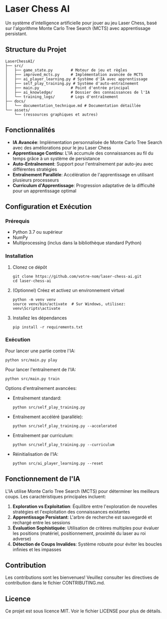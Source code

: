 # Laser Chess AI

Un système d'intelligence artificielle pour jouer au jeu Laser Chess, basé sur l'algorithme Monte Carlo Tree Search (MCTS) avec apprentissage persistant.

## Structure du Projet

```
LaserChessAI/
├── src/
│   ├── game_state.py        # Moteur de jeu et règles
│   ├── improved_mcts.py     # Implémentation avancée de MCTS 
│   ├── ai_player_learning.py # Système d'IA avec apprentissage
│   ├── self_play_training.py # Système d'auto-entraînement
│   ├── main.py              # Point d'entrée principal
│   ├── ai_knowledge/        # Dossier des connaissances de l'IA
│   └── training_logs/       # Logs d'entraînement
├── docs/
│   └── documentation_technique.md # Documentation détaillée
└── assets/
    └── (ressources graphiques et autres)
```

## Fonctionnalités

- **IA Avancée**: Implémentation personnalisée de Monte Carlo Tree Search avec des améliorations pour le jeu Laser Chess
- **Apprentissage Continu**: L'IA accumule des connaissances au fil du temps grâce à un système de persistance
- **Auto-Entraînement**: Support pour l'entraînement par auto-jeu avec différentes stratégies
- **Entraînement Parallèle**: Accélération de l'apprentissage en utilisant plusieurs processeurs
- **Curriculum d'Apprentissage**: Progression adaptative de la difficulté pour un apprentissage optimal

## Configuration et Exécution

### Prérequis

- Python 3.7 ou supérieur
- NumPy
- Multiprocessing (inclus dans la bibliothèque standard Python)

### Installation

1. Clonez ce dépôt
   ```
   git clone https://github.com/votre-nom/laser-chess-ai.git
   cd laser-chess-ai
   ```

2. (Optionnel) Créez et activez un environnement virtuel
   ```
   python -m venv venv
   source venv/bin/activate  # Sur Windows, utilisez: venv\Scripts\activate
   ```

3. Installez les dépendances
   ```
   pip install -r requirements.txt
   ```

### Exécution

Pour lancer une partie contre l'IA:
```
python src/main.py play
```

Pour lancer l'entraînement de l'IA:
```
python src/main.py train
```

Options d'entraînement avancées:

- Entraînement standard:
  ```
  python src/self_play_training.py
  ```

- Entraînement accéléré (parallèle):
  ```
  python src/self_play_training.py --accelerated
  ```

- Entraînement par curriculum:
  ```
  python src/self_play_training.py --curriculum
  ```

- Réinitialisation de l'IA:
  ```
  python src/ai_player_learning.py --reset
  ```

## Fonctionnement de l'IA

L'IA utilise Monte Carlo Tree Search (MCTS) pour déterminer les meilleurs coups. Les caractéristiques principales incluent:

1. **Exploration vs Exploitation**: Équilibre entre l'exploration de nouvelles stratégies et l'exploitation des connaissances existantes
2. **Apprentissage Persistant**: L'arbre de recherche est sauvegardé et rechargé entre les sessions
3. **Évaluation Sophistiquée**: Utilisation de critères multiples pour évaluer les positions (matériel, positionnement, proximité du laser au roi adverse)
4. **Détection de Coups Invalides**: Système robuste pour éviter les boucles infinies et les impasses

## Contribution

Les contributions sont les bienvenues! Veuillez consulter les directives de contribution dans le fichier CONTRIBUTING.md.

## Licence

Ce projet est sous licence MIT. Voir le fichier LICENSE pour plus de détails.
